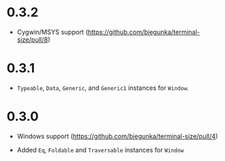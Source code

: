 0.3.2
=====

  * Cygwin/MSYS support (https://github.com/biegunka/terminal-size/pull/8)

0.3.1
=====

  * `Typeable`, `Data`, `Generic`, and `Generic1` instances for `Window`.

0.3.0
=====

  * Windows support (https://github.com/biegunka/terminal-size/pull/4)

  * Added `Eq`, `Foldable` and `Traversable` instances for `Window`
